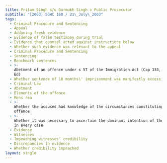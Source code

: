 ```yaml
---
title: Pritam Singh s/o Gurmukh Singh v Public Prosecutor
subtitle: "[2003] SGHC 160 / 21\_July\_2003"
tags:
  - Criminal Procedure and Sentencing
  - Appeal
  - Adducing fresh evidence
  - Evidence of false testimony during trial
  - Evidence that counsel acted against instructions below
  - Whether such evidence was relevant to the appeal
  - Criminal Procedure and Sentencing
  - Sentencing
  - Benchmark sentences
  - >-
    Abetment of an offence under s 57 of the Immigration Act (Cap 133, 1997 Rev
    Ed)
  - Whether sentence of 18 months\' imprisonment was manifestly excessive
  - Criminal Law
  - Abetment
  - Elements of the offence
  - Mens rea
  - >-
    Whether the accused had knowledge of the circumstances constituting the
    offence
  - >-
    Whether it was necessary to ascertain the dominant intention of the accused
    in every case
  - Evidence
  - Witnesses
  - Impeaching witnesses’ credibility
  - Discrepancies in evidence
  - Whether credibility impeached
layout: single
---
```


